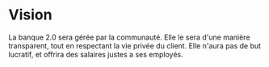 # Vision
La banque 2.0 sera gérée par la communauté.  Elle le sera d'une manière transparent, tout en respectant la vie privée du client. Elle n'aura pas de but lucratif, et offrira des salaires justes a ses employés.